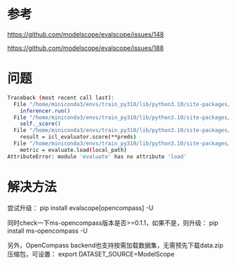 # 参考

https://github.com/modelscope/evalscope/issues/148

https://github.com/modelscope/evalscope/issues/188

# 问题

```bash
Traceback (most recent call last):
  File "/home/miniconda3/envs/train_py310/lib/python3.10/site-packages/opencompass/tasks/openicl_eval.py", line 462, in <module>
    inferencer.run()
  File "/home/miniconda3/envs/train_py310/lib/python3.10/site-packages/opencompass/tasks/openicl_eval.py", line 114, in run
    self._score()
  File "/home/miniconda3/envs/train_py310/lib/python3.10/site-packages/opencompass/tasks/openicl_eval.py", line 250, in _score
    result = icl_evaluator.score(**preds)
  File "/home/miniconda3/envs/train_py310/lib/python3.10/site-packages/opencompass/openicl/icl_evaluator/icl_hf_evaluator.py", line 83, in score
    metric = evaluate.load(local_path)
AttributeError: module 'evaluate' has no attribute 'load'
```

# 解决方法

尝试升级：
pip install evalscope[opencompass] -U

同时check一下ms-opencompass版本是否>=0.1.1，如果不是，则升级： pip install ms-opencompass -U

另外，OpenCompass backend也支持按需加载数据集，无需预先下载data.zip压缩包，可设置： export DATASET_SOURCE=ModelScope
